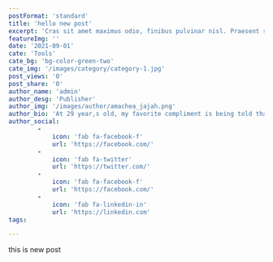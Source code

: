 ```yaml
---
postFormat: 'standard'
title: 'hello new post'
excerpt: 'Cras sit amet maximus odio, finibus pulvinar nisl. Praesent sed sagittis diam. Integer sed volutpat mi, in ultrices tellus.'
featureImg: ''
date: '2021-09-01'
cate: 'Tools'
cate_bg: 'bg-color-green-two'
cate_img: '/images/category/category-1.jpg'
post_views: '0'
post_share: '0'
author_name: 'admin'
author_desg: 'Publisher'
author_img: '/images/author/amachea_jajah.png'
author_bio: 'At 29 year,s old, my favorite compliment is being told that I look like my mom. Seeing myself in her image, like this daughter up top, makes me so proud of how far I’ve come, and so thankful for where I come from.'
author_social: 
        -
            icon: 'fab fa-facebook-f' 
            url: 'https://facebook.com/'
        -
            icon: 'fab fa-twitter' 
            url: 'https://twitter.com/'
        -
            icon: 'fab fa-facebook-f' 
            url: 'https://facebook.com/'
        -
            icon: 'fab fa-linkedin-in' 
            url: 'https://linkedin.com'
tags: 

---
```

this is new post

